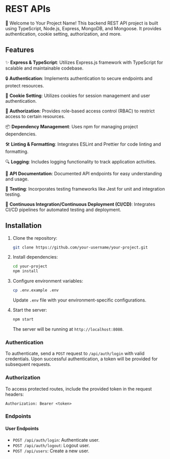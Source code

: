 
# REST APIs

🚀 Welcome to Your Project Name! This backend REST API project is built using TypeScript, Node.js, Express, MongoDB, and Mongoose. It provides authentication, cookie setting, authorization, and more.

## Features

✨ **Express & TypeScript**: Utilizes Express.js framework with TypeScript for scalable and maintainable codebase.

🔒 **Authentication**: Implements authentication to secure endpoints and protect resources.

🍪 **Cookie Setting**: Utilizes cookies for session management and user authentication.

🔑 **Authorization**: Provides role-based access control (RBAC) to restrict access to certain resources.

📦 **Dependency Management**: Uses npm for managing project dependencies.

🛠️ **Linting & Formatting**: Integrates ESLint and Prettier for code linting and formatting.

🔍 **Logging**: Includes logging functionality to track application activities.

📝 **API Documentation**: Documented API endpoints for easy understanding and usage.

🧪 **Testing**: Incorporates testing frameworks like Jest for unit and integration testing.

🔄 **Continuous Integration/Continuous Deployment (CI/CD)**: Integrates CI/CD pipelines for automated testing and deployment.

## Installation

1. Clone the repository:

   ```bash
   git clone https://github.com/your-username/your-project.git
   ```

2. Install dependencies:

   ```bash
   cd your-project
   npm install
   ```

3. Configure environment variables:

   ```bash
   cp .env.example .env
   ```

   Update `.env` file with your environment-specific configurations.

4. Start the server:

   ```bash
   npm start
   ```

   The server will be running at `http://localhost:8080`.


### Authentication

To authenticate, send a `POST` request to `/api/auth/login` with valid credentials. Upon successful authentication, a token will be provided for subsequent requests.

### Authorization

To access protected routes, include the provided token in the request headers:

```plaintext
Authorization: Bearer <token>
```

### Endpoints

#### User Endpoints

- `POST /api/auth/login`: Authenticate user.
- `POST /api/auth/logout`: Logout user.
- `POST /api/users`: Create a new user.

